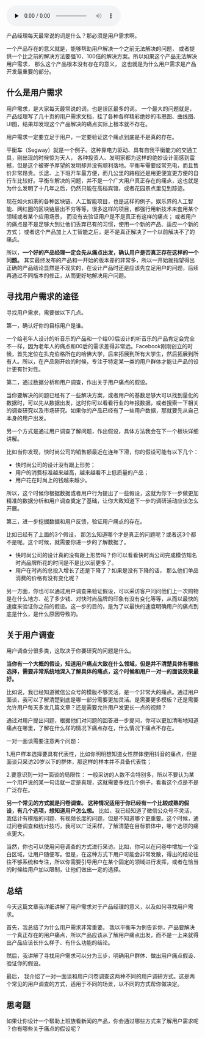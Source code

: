<audio id="audio" title="07 | 如何寻找用户需求？" controls="" preload="none"><source id="mp3" src="https://static001.geekbang.org/resource/audio/ea/fc/ea39f2d46e9fb76d9f9b1a85cd4237fc.mp3"></audio>

产品经理每天最常说的词是什么？那必须是用户需求啊。

 一个产品存在的意义就是，能够帮助用户解决一个之前无法解决的问题， 或者提供一个比之前的解决方法要强10、100倍的解决方案。所以如果这个产品无法解决用户需求， 那么这个产品根本没有存在的意义， 这也就是为什么用户需求是产品开发最重要的部分。

## 什么是用户需求

用户需求，是大家每天最常说的词，也是误区最多的词。 一个最大的问题就是，产品经理写了几十页的用户需求文档，挂了各种各样精彩绝妙的韦恩图、曲线图、UI图，结果却发现这个产品解决的痛点实际上根本就不存在。

用户需求一定要立足于用户，一定要验证这个痛点到底是不是真的存在。

平衡车（Segway）就是一个例子。这种靠电力驱动、具有自我平衡能力的交通工具，刚出现的时候惊为天人， 各种投资人、发明家都为这样的绝妙设计而感到震撼，但是这个被寄予厚望的发明却并没有顺利落地。平衡车需要经常充电，而且售价非常昂贵。长途、上下班开车最方便，而几公里的路程还是用更便宜更方便的自行车比较好。平衡车解决的问题，并不是一个广大用户真正存在的痛点，这也就是为什么发明了十几年之后，仍然只能在高档宾馆，或者花园景点里见到踪迹。

现在如火如荼的各种区块链、人工智能项目，也是这样的例子。娱乐界的人工智能、网红圈的区块链层出不穷等等，很多这样的项目，都强行用新技术来套用某个领域或者某个应用场景， 而没有去验证用户是不是真正有这样的痛点； 或者用户的痛点是不是足够大到让他们丢弃已有的习惯，使用一个新的产品、适应一个新的方式； 或者这个产品加上人工智能之后，是不是真正解决了一个以前解决不了的痛点。

所以，**一个好的产品经理一定会先从痛点出发，确认用户是否真正存在这样的一个问题。** 其实最终发布的产品和一开始的版本差的非常多，所以一开始就指望得出正确的产品结论显然是不现实的，在设计产品时还是应该先立足用户的问题，后续再通过不同版本的修正，从而更好地解决用户问题。

## 寻找用户需求的途径

寻找用户需求，需要做以下几点。

第一，确认好你的目标用户是谁。

一个给老年人设计的听音乐的产品和一个给00后设计的听音乐的产品肯定会完全不一样，因为老年人的痛点和00后的需求差得非常远。Facebook刚刚创立的时候，首先定位在扎克伯格所在的哈佛大学，后来拓展到所有大学生，然后拓展到所有人。所以，在产品刚开始的时候，专注于特定某一类的用户群体才能让产品的设计更有针对性。

第二，通过数据分析和用户调查，作出关于用户痛点的假设。

当你要解决的问题已经有了一些解决方案，或者用户的基数足够大可以找到量化的数据时，可以先从数据出发，这时你可以看看行业的年报数据，或者搜索一下相关的调查研究以及市场研究。如果你的产品已经有了一些用户数据，那就要先从自己本身的用户出发。

另一个方式是通过用户调查了解问题，作出假设，具体方法我会在下一个板块详细讲解。

比如当你发现，快时尚公司的销售额最近在连年下滑，你的假设可能有以下几个：

- 快时尚公司的设计没有跟上形势；
- 用户的消费标准越来越高，越来越看不上低质量的产品；
- 用户花在时尚上的钱越来越少。

所以，这个时候你根据数据或者用户行为提出了一些假设，这就为你下一步做更加精准的数据分析和用户调查奠定了基础，让你大致知道下一步的调研活动应该怎么开展。

第三，进一步挖掘数据和用户反馈，验证用户痛点的存在。

比如已经有了上面的3个假设， 那怎么知道哪个才是真正的问题呢？或者这3个都不是呢。这个时候，就需要你进一步的了解数据了。

- 快时尚公司的设计真的没有跟上形势吗？你可以看看快时尚公司完成模仿知名时尚品牌所花的时间是不是比以前更多了。
- 用户在时尚的总投入增长了还是下降了？如果是没有下降的话， 那么他们单品消费的价格有没有变化呢？

另一方面，你也可以通过用户调查来验证假设，可以采访客户问问他们上一次购物是在什么地方、花了多少钱、对快时尚品牌的印象有没有变化等等，从而以最快的速度来验证你之前的假设。这一步的目的，是为了以最快的速度明确用户的痛点到底是什么，是什么原因导致的。

## 关于用户调查

用户调查分很多类，这取决于你要研究的问题是什么。

**当你有一个大概的假设，知道用户痛点大致在什么领域，但是并不清楚具体有哪些选择，需要非常系统地深入了解具体的痛点，这个时候和用户一对一的面谈效果最好。**

比如说，我已经知道微信公众号的模版不够灵活，是一个非常大的痛点。通过用户面谈，我可以了解清楚到底是哪一部分需要更加灵活。是需要更多模板？还是需要允许用户每天多发几篇文章？还是需要允许用户发更长一点的视频？

通过对用户提出问题，根据他们对问题的回答进一步提问，你可以更加清晰地知道痛点在哪里，了解在什么样的情况下痛点存在，什么情况下痛点不存在。

一对一面谈需要注意两个问题：

1.用户样本选择要具有代表性，比如你明明想知道女性群体使用抖音的痛点，但是面谈只采访20岁以下的群体，那这样的样本并不具备代表性；

2.要意识到一对一面谈的局限性： 一般采访的人数不会特别多，所以不要认为某一个用户说的某一句话就一定是真理，这就需要多找几个例子，看看这个点是不是广泛存在。

**另一个常见的方式就是问卷调查。 这种情况适用于你已经有一个比较成熟的假设，有几个选项，想知道用户怎么想。** 比如，我已经知道了微信公众号不灵活，我估计有模版的问题、有视频长度的问题，但是不知道哪个更重要。这个时候，通过问卷调查和统计技巧，我可以广泛采样，了解清楚在目标群体中，哪个选项的痛点更大。

当然，你也可以使用问卷调查的方式进行采访。比如，你可以在问卷中增加一个空白区域，让用户随便写。但是，在这种方式下用户可能会非常发散，得出的结论往往不够系统和专注，所以你需要引导用户在某个固定的领域进行发挥，或者在恰当的时候给用户加以限制，让他们做出一定的选择。

## 总结

今天这篇文章我详细讲解了用户需求对于产品经理的意义，以及如何寻找用户需求。

首先，我总结了为什么用户需求非常重要。 我以平衡车为例告诉你，产品要解决一个真正存在的用户痛点，所以产品应该从了解用户痛点出发，而不是一上来就得出产品应该长什么样子、有什么功能的结论。

然后，我讲解了寻找用户需求可以分为三步，明确用户群体、做出用户痛点假设、验证你的假设。

最后， 我介绍了一对一面谈和用户问卷调查这两种不同的用户调研方式。这是两个常见的用户调查的方式，适用于不同的场景，以不同的方式帮你做决定。

## 思考题

如果让你设计一个帮助上班族看新闻的产品，你会通过哪些方式来了解用户需求呢 ？你有哪些关于痛点的假设呢？



